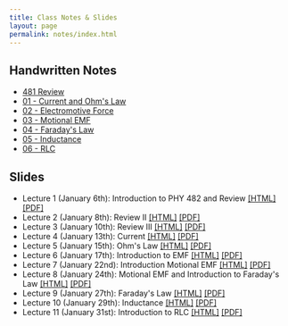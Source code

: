 ```yaml
---
title: Class Notes & Slides
layout: page
permalink: notes/index.html
---
```


## Handwritten Notes

* [481 Review](http://dannycaballero.info/phy481msu_f2019/notes/index.html)
* [01 - Current and Ohm's Law](./handwritten/01-Current_and_Ohms_Law.pdf)
* [02 - Electromotive Force](./handwritten/02-EMF.pdf)
* [03 - Motional EMF](./handwritten/03-Motional_EMF.pdf)
* [04 - Faraday's Law](./handwritten/04-Faradays_Law.pdf)
* [05 - Inductance](./handwritten/05-Inductance.pdf)
* [06 - RLC](./handwritten/06-RLC.pdf)


## Slides

* Lecture 1 (January 6th): Introduction to PHY 482 and Review [[HTML]](./01-slides.html) [[PDF]](./01-slides.pdf)
* Lecture 2 (January 8th): Review II [[HTML]](./02-slides.html) [[PDF]](./02-slides.pdf)
* Lecture 3 (January 10th): Review III [[HTML]](./03-slides.html) [[PDF]](./03-slides.pdf)
* Lecture 4 (January 13th): Current [[HTML]](./04-slides.html) [[PDF]](./04-slides.pdf)
* Lecture 5 (January 15th): Ohm's Law [[HTML]](./05-slides.html) [[PDF]](./05-slides.pdf)
* Lecture 6 (January 17th): Introduction to EMF [[HTML]](./06-slides.html) [[PDF]](./06-slides.pdf)
* Lecture 7 (January 22nd): Introduction Motional EMF [[HTML]](./07-slides.html) [[PDF]](./07-slides.pdf)
* Lecture 8 (January 24th): Motional EMF and Introduction to Faraday's Law [[HTML]](./08-slides.html) [[PDF]](./08-slides.pdf)
* Lecture 9 (January 27th): Faraday's Law [[HTML]](./09-slides.html) [[PDF]](./09-slides.pdf)
* Lecture 10 (January 29th): Inductance [[HTML]](./10-slides.html) [[PDF]](./10-slides.pdf)
* Lecture 11 (January 31st): Introduction to RLC [[HTML]](./11-slides.html) [[PDF]](./11-slides.pdf)
